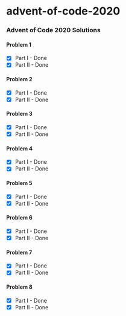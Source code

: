 # advent-of-code-2020

### Advent of Code 2020 Solutions


#### Problem 1
- [x] Part I - Done
- [x] Part II - Done

#### Problem 2
- [x] Part I - Done
- [x] Part II - Done

#### Problem 3
- [x] Part I - Done
- [x] Part II - Done

#### Problem 4
- [x] Part I - Done
- [x] Part II - Done

#### Problem 5
- [x] Part I - Done
- [x] Part II - Done

#### Problem 6
- [x] Part I - Done
- [x] Part II - Done

#### Problem 7
- [x] Part I - Done
- [x] Part II - Done

#### Problem 8
- [x] Part I - Done
- [x] Part II - Done
